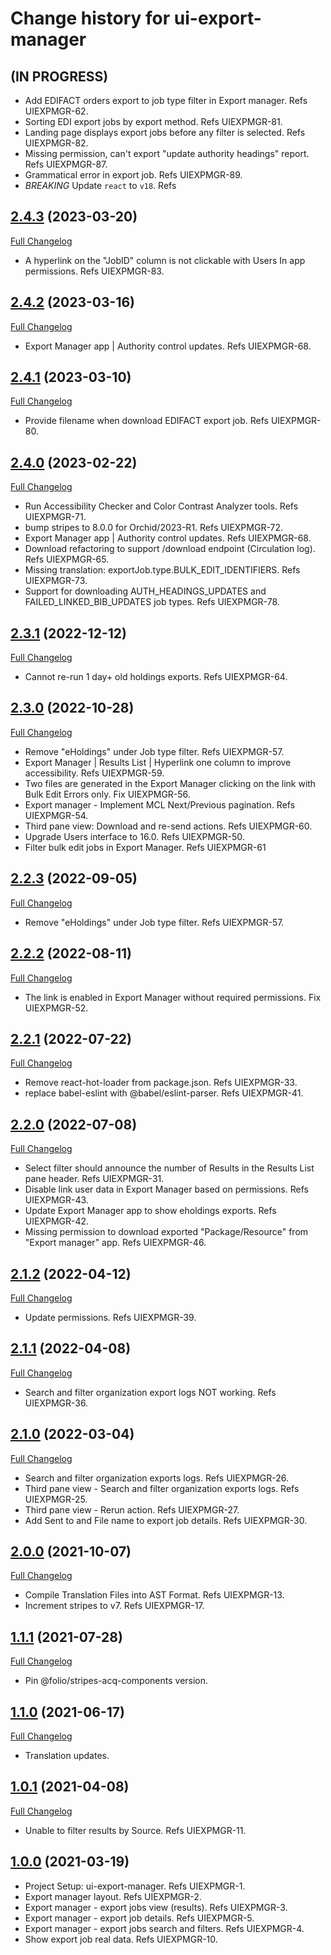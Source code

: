 # Change history for ui-export-manager

## (IN PROGRESS)

* Add EDIFACT orders export to job type filter in Export manager. Refs UIEXPMGR-62.
* Sorting EDI export jobs by export method. Refs UIEXPMGR-81. 
* Landing page displays export jobs before any filter is selected. Refs UIEXPMGR-82.
* Missing permission, can't export "update authority headings" report. Refs UIEXPMGR-87.
* Grammatical error in export job. Refs UIEXPMGR-89.
* *BREAKING* Update `react` to `v18`. Refs 

## [2.4.3](https://github.com/folio-org/ui-export-manager/tree/v2.4.3) (2023-03-20)
[Full Changelog](https://github.com/folio-org/ui-export-manager/compare/v2.4.2...v2.4.3)

* A hyperlink on the "JobID" column is not clickable with Users In app permissions. Refs UIEXPMGR-83.

## [2.4.2](https://github.com/folio-org/ui-export-manager/tree/v2.4.2) (2023-03-16)
[Full Changelog](https://github.com/folio-org/ui-export-manager/compare/v2.4.1...v2.4.2)

* Export Manager app | Authority control updates. Refs UIEXPMGR-68.

## [2.4.1](https://github.com/folio-org/ui-export-manager/tree/v2.4.1) (2023-03-10)
[Full Changelog](https://github.com/folio-org/ui-export-manager/compare/v2.4.0...v2.4.1)

* Provide filename when download EDIFACT export job. Refs UIEXPMGR-80.

## [2.4.0](https://github.com/folio-org/ui-export-manager/tree/v2.4.0) (2023-02-22)
[Full Changelog](https://github.com/folio-org/ui-export-manager/compare/v2.3.1...v2.4.0)

* Run Accessibility Checker and Color Contrast Analyzer tools. Refs UIEXPMGR-71.
* bump stripes to 8.0.0 for Orchid/2023-R1. Refs UIEXPMGR-72.
* Export Manager app | Authority control updates. Refs UIEXPMGR-68.
* Download refactoring to support /download endpoint (Circulation log). Refs UIEXPMGR-65.
* Missing translation: exportJob.type.BULK_EDIT_IDENTIFIERS. Refs UIEXPMGR-73.
* Support for downloading AUTH_HEADINGS_UPDATES and FAILED_LINKED_BIB_UPDATES job types. Refs UIEXPMGR-78.

## [2.3.1](https://github.com/folio-org/ui-export-manager/tree/v2.3.1) (2022-12-12)
[Full Changelog](https://github.com/folio-org/ui-export-manager/compare/v2.3.0...v2.3.1)

* Cannot re-run 1 day+ old holdings exports. Refs UIEXPMGR-64.

## [2.3.0](https://github.com/folio-org/ui-export-manager/tree/v2.3.0) (2022-10-28)
[Full Changelog](https://github.com/folio-org/ui-export-manager/compare/v2.2.3...v2.3.0)

* Remove "eHoldings" under Job type filter. Refs UIEXPMGR-57.
* Export Manager | Results List | Hyperlink one column to improve accessibility. Refs UIEXPMGR-59.
* Two files are generated in the Export Manager clicking on the link with Bulk Edit Errors only. Fix UIEXPMGR-56.
* Export manager - Implement MCL Next/Previous pagination. Refs UIEXPMGR-54.
* Third pane view: Download and re-send actions. Refs UIEXPMGR-60.
* Upgrade Users interface to 16.0. Refs UIEXPMGR-50.
* Filter bulk edit jobs in Export Manager. Refs UIEXPMGR-61

## [2.2.3](https://github.com/folio-org/ui-export-manager/tree/v2.2.3) (2022-09-05)
[Full Changelog](https://github.com/folio-org/ui-export-manager/compare/v2.2.2...v2.2.3)
* Remove "eHoldings" under Job type filter. Refs UIEXPMGR-57.

## [2.2.2](https://github.com/folio-org/ui-export-manager/tree/v2.2.2) (2022-08-11)
[Full Changelog](https://github.com/folio-org/ui-export-manager/compare/v2.2.1...v2.2.2)
* The link is enabled in Export Manager without required permissions. Fix UIEXPMGR-52.

## [2.2.1](https://github.com/folio-org/ui-export-manager/tree/v2.2.1) (2022-07-22)
[Full Changelog](https://github.com/folio-org/ui-export-manager/compare/v2.2.0...v2.2.1)
* Remove react-hot-loader from package.json. Refs UIEXPMGR-33.
* replace babel-eslint with @babel/eslint-parser. Refs UIEXPMGR-41.

## [2.2.0](https://github.com/folio-org/ui-export-manager/tree/v2.2.0) (2022-07-08)
[Full Changelog](https://github.com/folio-org/ui-export-manager/compare/v2.1.2...v2.2.0)
* Select filter should announce the number of Results in the Results List pane header. Refs UIEXPMGR-31.
* Disable link user data in Export Manager based on permissions. Refs UIEXPMGR-43.
* Update Export Manager app to show eholdings exports. Refs UIEXPMGR-42.
* Missing permission to download exported "Package/Resource" from "Export manager" app. Refs UIEXPMGR-46.

## [2.1.2](https://github.com/folio-org/ui-export-manager/tree/v2.1.2) (2022-04-12)
[Full Changelog](https://github.com/folio-org/ui-export-manager/compare/v2.1.1...v2.1.2)

* Update permissions. Refs UIEXPMGR-39.

## [2.1.1](https://github.com/folio-org/ui-export-manager/tree/v2.1.1) (2022-04-08)
[Full Changelog](https://github.com/folio-org/ui-export-manager/compare/v2.1.0...v2.1.1)

* Search and filter organization export logs NOT working. Refs UIEXPMGR-36.

## [2.1.0](https://github.com/folio-org/ui-export-manager/tree/v2.1.0) (2022-03-04)
[Full Changelog](https://github.com/folio-org/ui-export-manager/compare/v2.0.0...v2.1.0)

* Search and filter organization exports logs. Refs UIEXPMGR-26.
* Third pane view - Search and filter organization exports logs. Refs UIEXPMGR-25.
* Third pane view - Rerun action. Refs UIEXPMGR-27.
* Add Sent to and File name to export job details. Refs UIEXPMGR-30.

## [2.0.0](https://github.com/folio-org/ui-export-manager/tree/v2.0.0) (2021-10-07)
[Full Changelog](https://github.com/folio-org/ui-export-manager/compare/v1.1.1...v2.0.0)

* Compile Translation Files into AST Format. Refs UIEXPMGR-13.
* Increment stripes to v7. Refs UIEXPMGR-17.

## [1.1.1](https://github.com/folio-org/ui-export-manager/tree/v1.1.1) (2021-07-28)
[Full Changelog](https://github.com/folio-org/ui-export-manager/compare/v1.1.0...v1.1.1)

* Pin @folio/stripes-acq-components version.

## [1.1.0](https://github.com/folio-org/ui-export-manager/tree/v1.1.0) (2021-06-17)
[Full Changelog](https://github.com/folio-org/ui-export-manager/compare/v1.0.1...v1.1.0)

* Translation updates.

## [1.0.1](https://github.com/folio-org/ui-export-manager/tree/v1.0.1) (2021-04-08)
[Full Changelog](https://github.com/folio-org/ui-export-manager/compare/v1.0.0...v1.0.1)

* Unable to filter results by Source. Refs UIEXPMGR-11.

## [1.0.0](https://github.com/folio-org/ui-export-manager/tree/v1.0.0) (2021-03-19)

* Project Setup: ui-export-manager. Refs UIEXPMGR-1.
* Export manager layout. Refs UIEXPMGR-2.
* Export manager - export jobs view (results). Refs UIEXPMGR-3.
* Export manager - export job details. Refs UIEXPMGR-5.
* Export manager - export jobs search and filters. Refs UIEXPMGR-4.
* Show export job real data. Refs UIEXPMGR-10.
